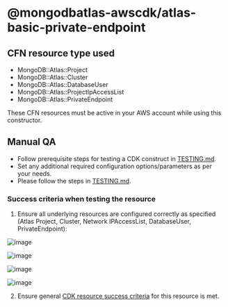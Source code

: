 # @mongodbatlas-awscdk/atlas-basic-private-endpoint

## CFN resource type used
- MongoDB::Atlas::Project
- MongoDB::Atlas::Cluster
- MongoDB::Atlas::DatabaseUser
- MongoDB::Atlas::ProjectIpAccessList
- MongoDB::Atlas::PrivateEndpoint

These CFN resources must be active in your AWS account while using this constructor.

## Manual QA
- Follow prerequisite steps for testing a CDK construct in [TESTING.md](../../../TESTING.md).
- Set any additional required configuration options/parameters as per your needs.
- Please follow the steps in [TESTING.md](../../../TESTING.md).


### Success criteria when testing the resource
1. Ensure all underlying resources are configured correctly as specified (Atlas Project, Cluster, Network IPAccessList, DatabaseUser, PrivateEndpoint):

![image](https://user-images.githubusercontent.com/122359335/228276480-0cadd908-e674-4d26-9e17-c9203d1e5072.png)

![image](https://user-images.githubusercontent.com/122359335/228276519-0fccfa24-84c0-4ff4-aebf-508009cc6db8.png)

![image](https://user-images.githubusercontent.com/122359335/228276560-3d2104e1-bed8-49de-bc4d-290e6ee4a5da.png)

![image](https://user-images.githubusercontent.com/122359335/228276604-116e6251-ac5d-4f91-aa6e-87a221ee0f15.png)

2. Ensure general [CDK resource success criteria](../../../TESTING.md#success-criteria-to-be-satisfied-when-testing-a-construct) for this resource is met.
